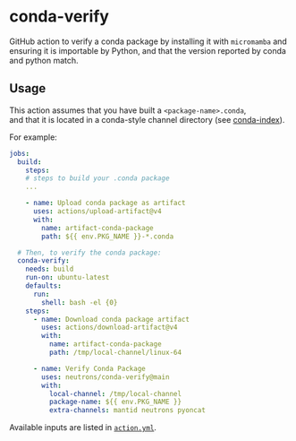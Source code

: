 # conda-verify

GitHub action to verify a conda package by installing it with `micromamba` and ensuring it is importable by Python, and that the version reported by conda and python match.

## Usage

This action assumes that you have built a `<package-name>.conda`,  
and that it is located in a conda-style channel directory (see [conda-index](https://github.com/conda/conda-index)).

For example:

```yaml
jobs:
  build:
    steps:
    # steps to build your .conda package
    ...

    - name: Upload conda package as artifact
      uses: actions/upload-artifact@v4
      with:
        name: artifact-conda-package
        path: ${{ env.PKG_NAME }}-*.conda

  # Then, to verify the conda package:
  conda-verify:
    needs: build
    run-on: ubuntu-latest
    defaults:
      run:
        shell: bash -el {0}
    steps:
      - name: Download conda package artifact
        uses: actions/download-artifact@v4
        with:
          name: artifact-conda-package
          path: /tmp/local-channel/linux-64

      - name: Verify Conda Package
        uses: neutrons/conda-verify@main
        with:
          local-channel: /tmp/local-channel
          package-name: ${{ env.PKG_NAME }}
          extra-channels: mantid neutrons pyoncat
```

Available inputs are listed in [`action.yml`](action.yml).
